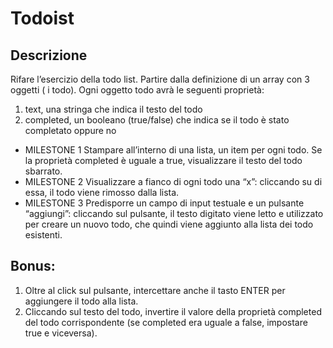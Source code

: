 # Todoist

## Descrizione

Rifare l’esercizio della todo list.
Partire dalla definizione di un array con 3 oggetti ( i todo).
Ogni oggetto todo avrà le seguenti proprietà:

1. text, una stringa che indica il testo del todo
2. completed, un booleano (true/false) che indica se il todo è stato completato oppure no

-  MILESTONE 1
   Stampare all’interno di una lista, un item per ogni todo.
   Se la proprietà completed è uguale a true, visualizzare il testo del todo sbarrato.
-  MILESTONE 2
   Visualizzare a fianco di ogni todo una “x”: cliccando su di essa, il todo viene rimosso dalla lista.
-  MILESTONE 3
   Predisporre un campo di input testuale e un pulsante “aggiungi”: cliccando sul pulsante, il testo digitato viene letto e utilizzato per creare un nuovo todo, che quindi viene aggiunto alla lista dei todo esistenti.

## Bonus:

1. Oltre al click sul pulsante, intercettare anche il tasto ENTER per aggiungere il todo alla lista.
2. Cliccando sul testo del todo, invertire il valore della proprietà completed del todo corrispondente (se completed era uguale a false, impostare true e viceversa).
